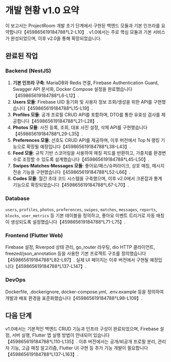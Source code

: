 # 개발 현황 v1.0 요약

이 보고서는 ProjectRoom 개발 초기 단계에서 구현된 백엔드 모듈과 기본
인프라를 요약합니다【459865619184788†L2-L10】. v1.0에서는 주로 핵심
모듈과 기본 서비스가 완성되었으며, 이후 v2.0을 통해 확장되었습니다.

## 완료된 작업

### Backend (NestJS)

1. **기본 인프라 구축**: MariaDB와 Redis 연결, Firebase Authentication
   Guard, Swagger API 문서화, Docker Compose 설정을 완료했습니다【459865619184788†L6-L12】.
2. **Users 모듈**: Firebase UID 동기화 및 사용자 정보 조회/생성을 위한 API를
   구현했습니다【459865619184788†L15-L19】.
3. **Profiles 모듈**: 공개 프로필 CRUD API를 포함하며, DTO를 통한
   유효성 검사를 제공합니다【459865619184788†L21-L28】.
4. **Photos 모듈**: 사진 등록, 조회, 대표 사진 설정, 삭제 API를 구현했습니다【459865619184788†L29-L35】.
5. **Preferences 모듈**: 선호도 CRUD API를 제공하며, 이후 버전에서
   Top N 랭킹 기능으로 확장될 예정입니다【459865619184788†L38-L43】.
6. **Feed 모듈**: 규칙 기반 스코어링을 사용하여 매칭 피드를 반환하고,
   가중치를 환경변수로 조정할 수 있도록 설계했습니다【459865619184788†L45-L50】.
7. **Swipes·Matches·Messages 모듈**: 좋아요/패스/슈퍼라이크,
   상호 매칭, 메시지 전송 기능을 구현했습니다【459865619184788†L52-L66】.
8. **Codes 모듈**: 월간 초대 코드 시스템을 구축했으며, 이후 v2.0에서
   크론잡과 통계 기능으로 확장되었습니다【459865619184788†L67-L70】.

### Database

`users`, `profiles`, `photos`, `preferences`, `swipes`, `matches`,
`messages`, `reports`, `blocks`, `user_metrics` 등 기본 테이블을 정의하고,
좋아요 이벤트 트리거로 자동 매칭이 생성되도록 설정했습니다【459865619184788†L71-L75】.

### Frontend (Flutter Web)

Firebase 설정, Riverpod 상태 관리, go_router 라우팅, dio HTTP
클라이언트, freezed/json_annotation 등을 사용한 기본 프로젝트 구조를
정의했습니다【459865619184788†L82-L97】. 실제 UI 페이지는 이후 버전에서
구현될 예정입니다【459865619184788†L137-L147】.

### DevOps

Dockerfile, .dockerignore, docker-compose.yml, .env.example 등을
정의하여 개발과 배포 환경을 표준화했습니다【459865619184788†L98-L109】.

## 다음 단계

v1.0에서는 기본적인 백엔드 CRUD 기능과 인프라 구성이 완료되었으며,
Firebase 설정, 서버 실행, Flutter 앱 실행 방법이 안내되어 있습니다【459865619184788†L110-L135】. 이후
버전에서는 공개/비공개 프로필 분리, 관리자 기능, 고급 매칭 알고리즘,
Flutter UI 구현 등 추가 기능 개발이 필요합니다【459865619184788†L137-L163】.